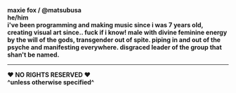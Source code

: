 <b>maxie fox / @matsubusa<b>
<br>
he/him
<br>
i've been programming and making music since i was 7 years old, creating visual art since.. fuck if i know! male with divine feminine energy by the will of the gods, transgender out of spite. piping in and out of the psyche and manifesting everywhere. disgraced leader of the group that shan't be named.
<hr>
♥ NO RIGHTS RESERVED ♥
<br>
^unless otherwise specified^
